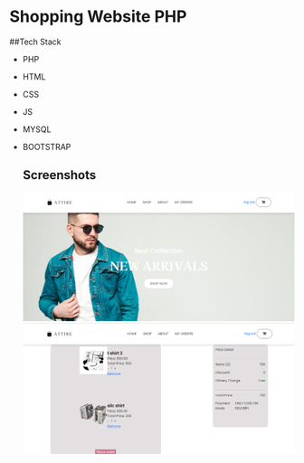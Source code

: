 # Shopping Website PHP

##Tech Stack
- PHP
- HTML
- CSS
- JS
- MYSQL
- BOOTSTRAP

  ## Screenshots
  ![screenshot](https://github.com/abotiakshay/PHP-Eccomerce/blob/e00f7c10bcefe528f8fd431f365583896671c71a/images/ffsdf.PNG)
    ![screenshot](https://github.com/abotiakshay/PHP-Eccomerce/blob/e00f7c10bcefe528f8fd431f365583896671c71a/images/carte.PNG)
   
